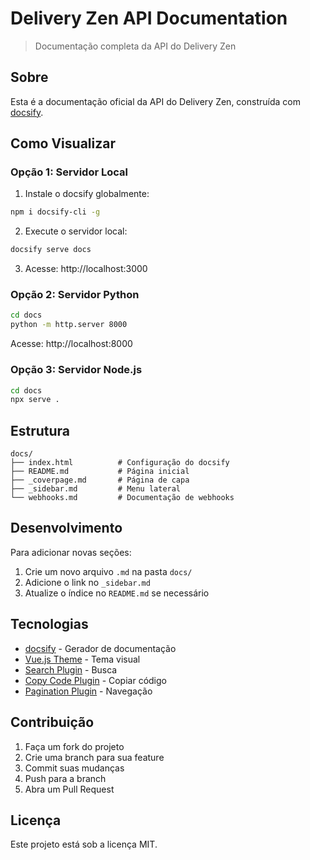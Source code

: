 # Delivery Zen API Documentation

> Documentação completa da API do Delivery Zen

## Sobre

Esta é a documentação oficial da API do Delivery Zen, construída com [docsify](https://docsify.js.org/).

## Como Visualizar

### Opção 1: Servidor Local

1. Instale o docsify globalmente:

```bash
npm i docsify-cli -g
```

2. Execute o servidor local:

```bash
docsify serve docs
```

3. Acesse: http://localhost:3000

### Opção 2: Servidor Python

```bash
cd docs
python -m http.server 8000
```

Acesse: http://localhost:8000

### Opção 3: Servidor Node.js

```bash
cd docs
npx serve .
```

## Estrutura

```
docs/
├── index.html          # Configuração do docsify
├── README.md           # Página inicial
├── _coverpage.md       # Página de capa
├── _sidebar.md         # Menu lateral
└── webhooks.md         # Documentação de webhooks
```

## Desenvolvimento

Para adicionar novas seções:

1. Crie um novo arquivo `.md` na pasta `docs/`
2. Adicione o link no `_sidebar.md`
3. Atualize o índice no `README.md` se necessário

## Tecnologias

- [docsify](https://docsify.js.org/) - Gerador de documentação
- [Vue.js Theme](https://docsify.js.org/#/themes) - Tema visual
- [Search Plugin](https://docsify.js.org/#/plugins?id=search) - Busca
- [Copy Code Plugin](https://github.com/jperasmus/docsify-copy-code) - Copiar código
- [Pagination Plugin](https://github.com/imyelo/docsify-pagination) - Navegação

## Contribuição

1. Faça um fork do projeto
2. Crie uma branch para sua feature
3. Commit suas mudanças
4. Push para a branch
5. Abra um Pull Request

## Licença

Este projeto está sob a licença MIT.
